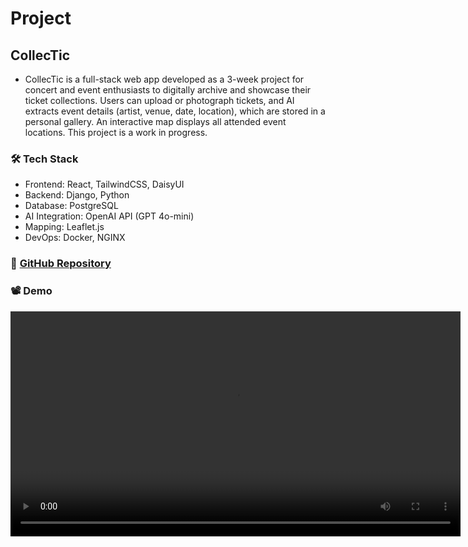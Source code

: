 # Project

## CollecTic
- CollecTic is a full-stack web app developed as a 3-week project for concert and event enthusiasts to digitally archive and showcase their ticket collections. Users can upload or photograph tickets, and AI extracts event details (artist, venue, date, location), which are stored in a personal gallery. An interactive map displays all attended event locations.
This project is a work in progress.
  
### 🛠 Tech Stack
- Frontend: React, TailwindCSS, DaisyUI
- Backend: Django, Python
- Database: PostgreSQL
- AI Integration: OpenAI API (GPT 4o-mini)
- Mapping: Leaflet.js
- DevOps: Docker, NGINX

### 🔗 [GitHub Repository](https://github.com/tognmar/collecticproject)

### 📽️ Demo

<video width="720" controls>
  <source src="assets/video/DemoCollectic.mp4" type="video/mp4">
  Your browser does not support the video tag.
</video>
